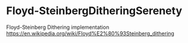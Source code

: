 # Floyd-SteinbergDitheringSerenety
Floyd-Steinberg Dithering implementation
https://en.wikipedia.org/wiki/Floyd%E2%80%93Steinberg_dithering

